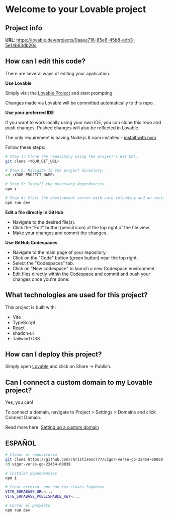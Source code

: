 # Welcome to your Lovable project

## Project info

**URL**: https://lovable.dev/projects/0aaee716-85e6-45b8-adb3-5e14b93db20c

## How can I edit this code?

There are several ways of editing your application.

**Use Lovable**

Simply visit the [Lovable Project](https://lovable.dev/projects/0aaee716-85e6-45b8-adb3-5e14b93db20c) and start prompting.

Changes made via Lovable will be committed automatically to this repo.

**Use your preferred IDE**

If you want to work locally using your own IDE, you can clone this repo and push changes. Pushed changes will also be reflected in Lovable.

The only requirement is having Node.js & npm installed - [install with nvm](https://github.com/nvm-sh/nvm#installing-and-updating)

Follow these steps:

```sh
# Step 1: Clone the repository using the project's Git URL.
git clone <YOUR_GIT_URL>

# Step 2: Navigate to the project directory.
cd <YOUR_PROJECT_NAME>

# Step 3: Install the necessary dependencies.
npm i

# Step 4: Start the development server with auto-reloading and an instant preview.
npm run dev
```

**Edit a file directly in GitHub**

- Navigate to the desired file(s).
- Click the "Edit" button (pencil icon) at the top right of the file view.
- Make your changes and commit the changes.

**Use GitHub Codespaces**

- Navigate to the main page of your repository.
- Click on the "Code" button (green button) near the top right.
- Select the "Codespaces" tab.
- Click on "New codespace" to launch a new Codespace environment.
- Edit files directly within the Codespace and commit and push your changes once you're done.

## What technologies are used for this project?

This project is built with:

- Vite
- TypeScript
- React
- shadcn-ui
- Tailwind CSS

## How can I deploy this project?

Simply open [Lovable](https://lovable.dev/projects/0aaee716-85e6-45b8-adb3-5e14b93db20c) and click on Share -> Publish.

## Can I connect a custom domain to my Lovable project?

Yes, you can!

To connect a domain, navigate to Project > Settings > Domains and click Connect Domain.

Read more here: [Setting up a custom domain](https://docs.lovable.dev/features/custom-domain#custom-domain)

## ESPAÑOL

```sh
# Clonar el repositorio
git clone https://github.com/christianvc777/vigor-verse-go-22454-00038.git
cd vigor-verse-go-22454-00038

# Instalar dependencias
npm i

# Crear archivo .env con tus claves Supabase
VITE_SUPABASE_URL=...
VITE_SUPABASE_PUBLISHABLE_KEY=...

# Correr el proyecto
npm run dev
```
